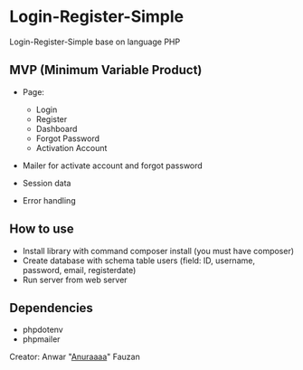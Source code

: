 # Login-Register-Simple
Login-Register-Simple base on language PHP

## MVP (Minimum Variable Product)
-   Page:
    -   Login  
    -   Register
    -   Dashboard
    -   Forgot Password
    -   Activation Account

- Mailer for activate account and forgot password
- Session data
- Error handling

## How to use
-   Install library with command composer install (you must have composer)
-   Create database with schema table users (field: ID, username, password, email, registerdate)
-   Run server from web server

## Dependencies
-   phpdotenv
-   phpmailer


Creator: Anwar "[Anuraaaa](https://github.com/Anuraaaa)" Fauzan
